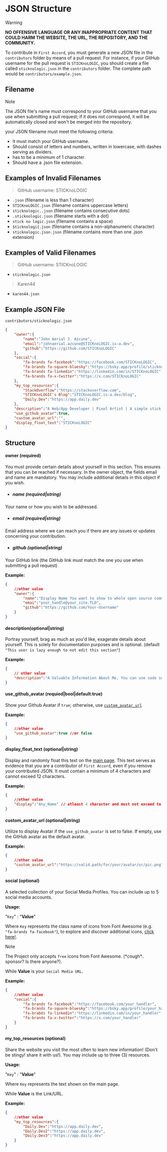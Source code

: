 # JSON Structure <!-- {docsify-ignore} -->

> [!WARNING]
> __NO OFFENSIVE LANGUAGE OR ANY INAPPROPRIATE CONTENT THAT COULD HARM THE WEBSITE, THE URL, THE REPOSITORY, AND THE COMMUNITY.__

To contribute in `First Accord`, you must generate a new JSON file in the `contributors` folder by means of a pull request. For instance, if your GitHub username for the pull request is `STICKnoLOGIC`, you should create a file called `sticknologic.json` in the `contributors` folder. The complete path would be `contributors/example.json`.

## Filename

> [!NOTE]
> The JSON file's name must correspond to your GitHub username that you use when submitting a pull request; if it does not correspond, it will be automatically closed and won't be merged into the repository.

your JSON filename must meet the following criteria:

- It must match your GitHub username. 
- Should consist of letters and numbers, written in lowercase, with dashes serving as dividers. 
- has to be a minimum of 1 character. 
- Should have a .json file extension. 

## Examples of Invalid Filenames
> GitHub username: STICKnoLOGIC

- `.json` (filename is less than 1 character)
- `STICKnoLOGIC.json` (filename contains uppercase letters)
- `sticknologic..json` (filename contains consecutive dots)
- `.sticknologic.json` (filename starts with a dot)
- `stick no logic.json` (filename contains a space)
- `$ticknologi{.json` (filename contains a non-alphanumeric character)
- `sticknologic.json.json` (filename contains more than one .json extension)

## Examples of Valid Filenames

> GitHub username: STICKnoLOGIC
- `sticknologic.json`

> Karen44
- `karen44.json`

## Example JSON File
`contributors/sticknologic.json`

```json
{
    "owner":{
        "name":"John Aerial J. Azcune",
        "email":"johnaerial.azcune@STICKnoLOGIC.is-a.dev",
        "github":"https://github.com/STICKnoLOGIC"
    },
    "social":{ 
        "fa-brands fa-facebook":"https://facebook.com/STICKnoLOGIC",
        "fa-brands fa-square-bluesky":"https://bsky.app/profile/sticknologic.bsky.social",
        "fa-brands fa-linkedin":"https://linkedin.com/in/STICKnoLOGIC",
        "fa-brands fa-x-twitter":"https://x.com/STICKnoLOGIC"
    },
    "my_top_resources":{
        "StackOverflow":"https://stackoverflow.com",
        "STICKnoLOGIC's Blog":"STICKnoLOGIC.is-a.dev/blog",
        "Daily.Dev":"https://app.daily.dev"
    },
    "description":"A Web/App Developer | Pixel Artist | A simple stick that want to be a champ",
    "use_github_avatar":true,
    "custom_avatar_url":"",
    "display_float_text":"STICKnoLOGIC"
}
```

## Structure
#### owner (required)
You must provide certain details about yourself in this section. This ensures that you can be reached if necessary. In the owner object, the fields email and name are mandatory. You may include additional details in this object if you wish.
    
- ##### name (required|string)
Your name or how you wish to be addressed.

- ##### email (required|string)
Email address where we can reach you if there are any issues or updates concerning your contribution.

- ##### github (optional|string)
Your GitHub link (the GitHub link must match the one you use when submitting a pull request)


__Example:__
```json
{
    //other value
    "owner":{
        "name":"Display Name You want to show to whole open source community",
        "emai":"your_handle@your_site.TLD",
        "github":"https://github.com/Your-Username"
    }
}
```

#### description(optional|string)
Portray yourself, brag as much as you'd like, exagerate details about yourself. This is solely for documentation purposes and is optional. (default `"This user is lazy enough to not edit this section"`)

__Example:__
```json
{
    // other value
    "description":"A Valuable Information About Me, You can use code snippet like this: <p style=\"snl-p\"> but it will render as is as we escape html string to avoid malicious code injection! </p>. \n\n\n any whitespace/s including tab, space and enter/new line will be removed."
}
```

#### use_github_avatar (requied|bool|default:true)
Show your Github Avatar if `true`; otherwise, use [`custom_avatar_url`](#custom_avatar_url-optionalstring)

__Example:__
```json
{
    //other value
    "use_github_avatar":true //or false
}
```

#### display_float_text (optional|string)
Display and randomly float this text on the [main page](/). This text serves as evidence that you are a contributor of `First Accord`, even if you remove your contributed JSON. It must contain a minimum of 4 characters and cannot exceed 12 characters.

__Example:__
```json
{
    //other value
    "display":"Any_Name" // atleast 4 character and must not exceed to 12 character 
}
```

#### custom_avatar_url (optional|string)
Utilize to display Avatar if the `use_github_avatar` is set to false. If empty, use the GitHub avatar as the default avatar.

__Example:__
```json
{
    //other value
    "custom_avatar_url":"https://valid.path/for/your/avatar/or/pic.png"
}
```

#### social (optional)
A selected collection of your Social Media Profiles. You can include up to 5 social media accounts.

__Usage:__

"`Key`" : "__Value__"

Where `Key` represents the class name of icons from Font Awesome (e.g. `"fa-brands fa-facebook"`), to explore and discover additional icons, [click here!](https://fontawesome.com/search). 

> [!NOTE]
> The Project only accepts `free` icons from Font Awesome. (\*cough\*.. sponsor? Is there anyone?).

While __Value__ is your `Social Media URL`. 

__Example:__
```json
{
    //other value
    "social":{ 
        "fa-brands fa-facebook":"https://facebook.com/your_handler",
        "fa-brands fa-square-bluesky":"https://bsky.app/profile/your_handler",
        "fa-brabds fa-linkedin":"https://linkedin.com/in/your_handler",
        "fa-brands fa-x-twitter":"https://x.com/your_handler"
    }
}
```

#### my_top_resources (optional)
Share the website you visit the most often to learn new information! (Don't be stingy! share it with us!). You may include up to three (3) resources. 

__Usage:__

"`Key`" : "__Value__"

Where `Key` represents the text shown on the main page. 

While __Value__ is the Link/URL. 

__Example:__
```json
{
    //other value
    "my_top_resources":{
        "Daily.Dev":"https://app.daily.dev",
        "Daily.Dev2":"https://app.daily.dev",
        "Daily.Dev3":"https://app.daily.dev"
    }
}
```